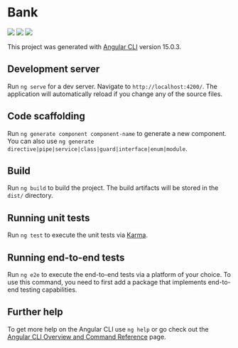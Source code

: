 # Bank

<img src='https://i.pinimg.com/564x/81/bb/98/81bb98afa28c741403fb798f02782a15.jpg'/>
<img src='https://i.pinimg.com/564x/97/83/b4/9783b42b41d0ef9f7b8bef436b2684e3.jpg'/>

<img src='https://i.pinimg.com/564x/48/c8/ef/48c8ef628eec1075a2e97cbf538f11f6.jpg'/>

This project was generated with [Angular CLI](https://github.com/angular/angular-cli) version 15.0.3.

## Development server

Run `ng serve` for a dev server. Navigate to `http://localhost:4200/`. The application will automatically reload if you change any of the source files.

## Code scaffolding

Run `ng generate component component-name` to generate a new component. You can also use `ng generate directive|pipe|service|class|guard|interface|enum|module`.

## Build

Run `ng build` to build the project. The build artifacts will be stored in the `dist/` directory.

## Running unit tests

Run `ng test` to execute the unit tests via [Karma](https://karma-runner.github.io).

## Running end-to-end tests

Run `ng e2e` to execute the end-to-end tests via a platform of your choice. To use this command, you need to first add a package that implements end-to-end testing capabilities.

## Further help

To get more help on the Angular CLI use `ng help` or go check out the [Angular CLI Overview and Command Reference](https://angular.io/cli) page.
